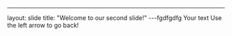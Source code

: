 ---
layout: slide
title: "Welcome to our second slide!"
---fgdfgdfg
Your text
Use the left arrow to go back!
